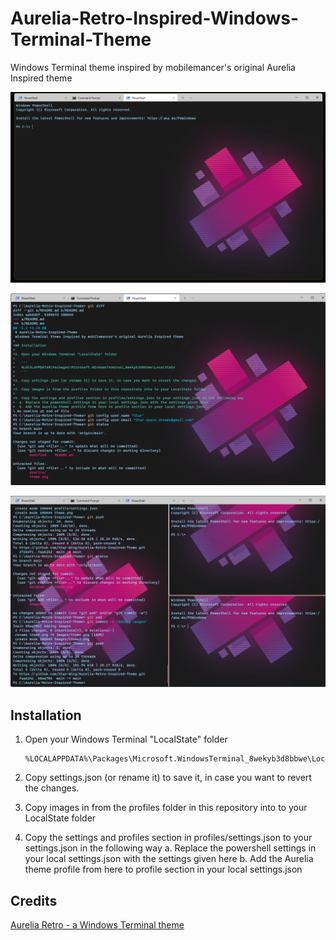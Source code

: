 # Aurelia-Retro-Inspired-Windows-Terminal-Theme
Windows Terminal theme inspired by mobilemancer's original Aurelia Inspired theme

![alt text][logo]

[logo]: https://github.com/Star-Wing/Aurelia-Retro-Inspired-Theme/blob/main/Images/theme.png?raw=true "Aurelia inspired theme for Windows Terminal"

![alt text][logo2]

[logo2]: https://github.com/Star-Wing/Aurelia-Retro-Inspired-Theme/blob/main/Images/theme2.png?raw=true "Aurelia inspired theme for Windows Terminal"

![alt text][logo3]

[logo3]: https://github.com/Star-Wing/Aurelia-Retro-Inspired-Theme/blob/main/Images/theme3.png?raw=true "Multi tab Windows Terminal"

## Installation

1. Open your Windows Terminal "LocalState" folder

   ```
   %LOCALAPPDATA%\Packages\Microsoft.WindowsTerminal_8wekyb3d8bbwe\LocalState
   ```

2. Copy settings.json (or rename it) to save it, in case you want to revert the changes.

3. Copy images in from the profiles folder in this repository into to your LocalState folder

4. Copy the settings and profiles section in profiles/settings.json to your settings.json in the following way
  a. Replace the powershell settings in your local settings.json with the settings given here
  b. Add the Aurelia theme profile from here to profile section in your local settings.json
  
  
  ## Credits
  [Aurelia Retro - a Windows Terminal theme](https://github.com/mobilemancer/windows-terminal-aurelia)
